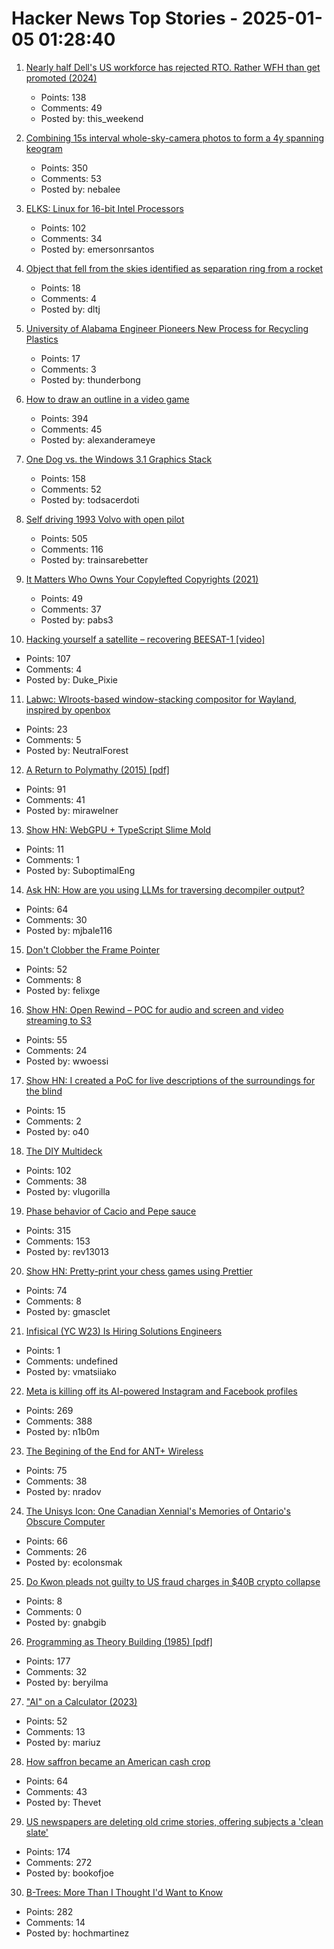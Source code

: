 # Hacker News Top Stories - 2025-01-05 01:28:40

1. [Nearly half Dell's US workforce has rejected RTO. Rather WFH than get promoted (2024)](https://www.msn.com/en-us/money/companies/nearly-half-of-dell-s-full-time-workforce-in-the-u-s-has-rejected-returning-to-the-office-they-d-rather-work-from-home-than-get-promoted/ar-BB1oBygb)
   - Points: 138
   - Comments: 49
   - Posted by: this_weekend

2. [Combining 15s interval whole-sky-camera photos to form a 4y spanning keogram](https://astrodon.social/@cgbassa/113770318993975063)
   - Points: 350
   - Comments: 53
   - Posted by: nebalee

3. [ELKS: Linux for 16-bit Intel Processors](https://github.com/ghaerr/elks)
   - Points: 102
   - Comments: 34
   - Posted by: emersonrsantos

4. [Object that fell from the skies identified as separation ring from a rocket](https://nation.africa/kenya/news/object-that-fell-from-the-skies-identified-as-separation-ring-from-a-rocket-4875322)
   - Points: 18
   - Comments: 4
   - Posted by: dltj

5. [University of Alabama Engineer Pioneers New Process for Recycling Plastics](https://news.ua.edu/2024/10/ua-chemical-engineer-plastic-recycling/)
   - Points: 17
   - Comments: 3
   - Posted by: thunderbong

6. [How to draw an outline in a video game](https://ameye.dev/notes/rendering-outlines/)
   - Points: 394
   - Comments: 45
   - Posted by: alexanderameye

7. [One Dog vs. the Windows 3.1 Graphics Stack](https://wuffs.org/blog/windows-3x-graphics)
   - Points: 158
   - Comments: 52
   - Posted by: todsacerdoti

8. [Self driving 1993 Volvo with open pilot](https://practicapp.com/carbagepilot-part1/)
   - Points: 505
   - Comments: 116
   - Posted by: trainsarebetter

9. [It Matters Who Owns Your Copylefted Copyrights (2021)](https://sfconservancy.org/blog/2021/jun/30/who-should-own-foss-copyrights/)
   - Points: 49
   - Comments: 37
   - Posted by: pabs3

10. [Hacking yourself a satellite – recovering BEESAT-1 [video]](https://media.ccc.de/v/38c3-hacking-yourself-a-satellite-recovering-beesat-1)
   - Points: 107
   - Comments: 4
   - Posted by: Duke_Pixie

11. [Labwc: Wlroots-based window-stacking compositor for Wayland, inspired by openbox](https://labwc.github.io/)
   - Points: 23
   - Comments: 5
   - Posted by: NeutralForest

12. [A Return to Polymathy (2015) [pdf]](https://paulrcohen.github.io/papers/Polymathy.pdf)
   - Points: 91
   - Comments: 41
   - Posted by: mirawelner

13. [Show HN: WebGPU + TypeScript Slime Mold](https://github.com/SuboptimalEng/slime-sim-webgpu)
   - Points: 11
   - Comments: 1
   - Posted by: SuboptimalEng

14. [Ask HN: How are you using LLMs for traversing decompiler output?](undefined)
   - Points: 64
   - Comments: 30
   - Posted by: mjbale116

15. [Don't Clobber the Frame Pointer](https://nsrip.com/posts/clobberfp.html)
   - Points: 52
   - Comments: 8
   - Posted by: felixge

16. [Show HN: Open Rewind – POC for audio and screen and video streaming to S3](https://github.com/janwilmake/efficient-recorder)
   - Points: 55
   - Comments: 24
   - Posted by: wwoessi

17. [Show HN: I created a PoC for live descriptions of the surroundings for the blind](https://github.com/o40/seesay)
   - Points: 15
   - Comments: 2
   - Posted by: o40

18. [The DIY Multideck](https://diymultideck.mauri.app/manual/)
   - Points: 102
   - Comments: 38
   - Posted by: vlugorilla

19. [Phase behavior of Cacio and Pepe sauce](https://arxiv.org/abs/2501.00536)
   - Points: 315
   - Comments: 153
   - Posted by: rev13013

20. [Show HN: Pretty-print your chess games using Prettier](https://github.com/gmasclet/prettier-plugin-pgn)
   - Points: 74
   - Comments: 8
   - Posted by: gmasclet

21. [Infisical (YC W23) Is Hiring Solutions Engineers](https://www.ycombinator.com/companies/infisical/jobs/yaEvock-solutions-engineer)
   - Points: 1
   - Comments: undefined
   - Posted by: vmatsiiako

22. [Meta is killing off its AI-powered Instagram and Facebook profiles](https://www.theguardian.com/technology/2025/jan/03/meta-ai-powered-instagram-facebook-profiles)
   - Points: 269
   - Comments: 388
   - Posted by: n1b0m

23. [The Begining of the End for ANT+ Wireless](https://www.dcrainmaker.com/2025/01/the-begining-of-the-end-for-ant-wireless.html)
   - Points: 75
   - Comments: 38
   - Posted by: nradov

24. [The Unisys Icon: One Canadian Xennial's Memories of Ontario's Obscure Computer](https://postgamecontent.com/post/771726085147803648/the-unisys-icon-one-canadian-xennials-memories)
   - Points: 66
   - Comments: 26
   - Posted by: ecolonsmak

25. [Do Kwon pleads not guilty to US fraud charges in $40B crypto collapse](https://www.reuters.com/legal/former-crypto-executive-do-kwon-due-us-court-criminal-fraud-charges-2025-01-02/)
   - Points: 8
   - Comments: 0
   - Posted by: gnabgib

26. [Programming as Theory Building (1985) [pdf]](https://pages.cs.wisc.edu/~remzi/Naur.pdf)
   - Points: 177
   - Comments: 32
   - Posted by: beryilma

27. ["AI" on a Calculator (2023)](https://z80.me/blog/calculator-ai-part-1/)
   - Points: 52
   - Comments: 13
   - Posted by: mariuz

28. [How saffron became an American cash crop](https://www.nytimes.com/2025/01/02/dining/saffron-farming-crop.html)
   - Points: 64
   - Comments: 43
   - Posted by: Thevet

29. [US newspapers are deleting old crime stories, offering subjects a 'clean slate'](https://www.theguardian.com/us-news/2025/jan/04/newspaper-crime-stories)
   - Points: 174
   - Comments: 272
   - Posted by: bookofjoe

30. [B-Trees: More Than I Thought I'd Want to Know](https://benjamincongdon.me/blog/2021/08/17/B-Trees-More-Than-I-Thought-Id-Want-to-Know/)
   - Points: 282
   - Comments: 14
   - Posted by: hochmartinez

